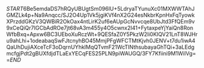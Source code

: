 $START$6Be5emdaDS7hRQyUBUgtSm096lU+5LdryaTYunuXc01MXWWTAhJGMZLk4p+Na9Anqcc/SJ2O4Up1Vk5jgiKVf4nX2G24esNkbrKpnHxFqTyowkXPrzddGKzV3QWBiR2OkOax4ntLirK2uf6eAUpGcNvvcqe8UbJtd3FfQEm9v9xCeQiQr7IGCbAdROe7jt68vA3m455y4O5cwnx2I41+FytaxpeYjYaiQn8RonWfbBxq+Apxw6BC3UEboXuRczWt+9QESfaZ0Y5PkzW2li0KIQV21LnT8WJHru9ahLhi+1odeabaqSwFJtcnyhBO45MmjPFgWFCTMtKjvh0JENV+t7du1iwA4QaUhDujiAXceTcF3oDqrnUYhklMqQTvmF21WcTINthsubayaGhTQi+3aLEdgmcfgjPdt2gBUXfdjdTLaExYECqFES25PLN9piWAUGQ/3FY7Kfiini9M1WiIVg==$END$